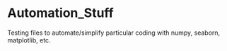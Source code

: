 # Automation_Stuff
Testing files to automate/simplify particular coding with numpy, seaborn, matplotlib, etc.
